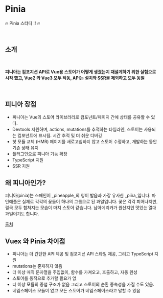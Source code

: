 # Pinia

:fire: Pinia 스터디 !! :fire:

<br>

## 소개

<br>

**피니아는 컴포지션 API로 Vue용 스토어가 어떻게 생겼는지 재설계하기 위한 실험으로 시작 했고, Vue2 와 Vue3 모두 작동, API는 설치와 SSR을 제외하고 모두 동일**

<br>

## 피니아 장점

- 피니아는 Vue의 스토어 라이브러리로 컴포넌트/페이지 간에 상태를 공유할 수 있다. 
- Devtools 지원하며, actions, mutations를 추적하는 타임라인, 스토어는 사용되는 컴포넌트에 표시됨. 시간 추적 및 더 쉬운 디버깅
- 핫 모듈 교체 (HMR) 페이지를 새로고침하지 않고 스토어 수정하고, 개발하는 동안 기존 상태 유지
- 플러그인으로 피니아 기능 확장 
- TypeScript 지원 
- SSR 지원

## 왜 피니아인가?

피니아(pinia)는 스페인어 _pineapple_의 영어 발음과 가장 유사한 _piña_입니다.
파인애플은 실제로 각각의 꽃들이 하나의 그룹으로 된 과일입니다.
꽃은 각각 피어나지만, 결국 모두 합쳐지는 모습이 마치 스토어 같습니다.
남아메리카가 원산지인 맛있는 열대 과일이기도 합니다.

[출처](https://pinia.vuejs.kr/introduction.html#why-pinia)

## Vuex 와 Pinia 차이점

- 피니아는 더 간단한 API 제공 및 컴포지션 API 스타일 제공, 그리고 TypeScript 지원
- mutations는 존재하지 않음
- 더 이상 매직 문자열을 주입없이, 함수를 가져오고, 호출하고, 자동 완성
- 스토어를 동적으로 추가할 필요가 없
- 더 이상 모듈의 중첩 구조가 없음 그리고  스토어의 순환 종속성을 가질 수도 있음.
- 네임스페이스 모듈이 없고 모든 스토어가 네임스페이스라고 말할 수 있음